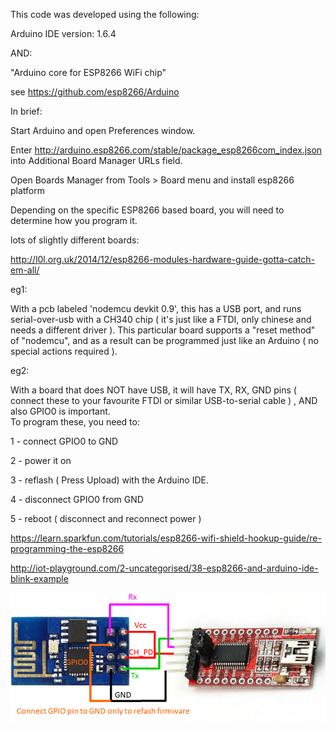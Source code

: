 This code was developed using the following: 

Arduino IDE version: 1.6.4

AND:

"Arduino core for ESP8266 WiFi chip" 

see https://github.com/esp8266/Arduino

In brief:  

Start Arduino and open Preferences window. 

Enter http://arduino.esp8266.com/stable/package_esp8266com_index.json into Additional Board Manager URLs field.

Open Boards Manager from Tools > Board menu and install esp8266 platform



Depending on the specific ESP8266 based board, you will need to determine how you program it.    

lots of slightly different boards:
  
http://l0l.org.uk/2014/12/esp8266-modules-hardware-guide-gotta-catch-em-all/

eg1: 

With a pcb labeled 'nodemcu devkit 0.9', this has a USB port, and runs serial-over-usb with a CH340 chip ( it's just like a FTDI, only chinese and needs a different driver ). 
This particular board supports a "reset method" of "nodemcu", and as a result can be programmed just like an Arduino ( no special actions required ).

eg2: 

With a board that does NOT have USB, it will have TX, RX, GND pins ( connect these to your favourite FTDI or similar USB-to-serial cable ) , AND also GPIO0 is important.   
To program these, you need to:

1 - connect GPIO0 to GND

2 - power it on

3 - reflash ( Press Upload) with the Arduino IDE.

4 - disconnect GPIO0 from GND

5 - reboot ( disconnect and reconnect power ) 


https://learn.sparkfun.com/tutorials/esp8266-wifi-shield-hookup-guide/re-programming-the-esp8266

http://iot-playground.com/2-uncategorised/38-esp8266-and-arduino-ide-blink-example


![How to wire the Classic ESP8266](/web/esp8266-reflash.png?raw=true "How to wire the Classic ESP8266")


